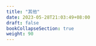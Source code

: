 ```yaml
---
title: "其他"
date: 2023-05-28T21:03:49+08:00
draft: false
bookCollapseSection: true
weight: 90
---
```

